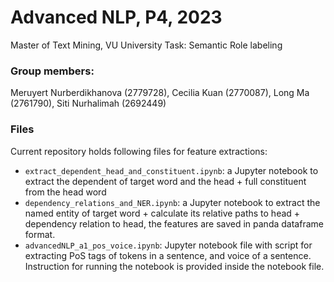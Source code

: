 # Advanced NLP, P4, 2023
Master of Text Mining, VU University
Task: Semantic Role labeling

### Group members:
Meruyert Nurberdikhanova (2779728),
Cecilia Kuan (2770087),
Long Ma (2761790),
Siti Nurhalimah (2692449)

### Files
Current repository holds following files for feature extractions:
- ```extract_dependent_head_and_constituent.ipynb```: a Jupyter notebook to extract the dependent of target word and the head + full constituent from the head word
-  ```dependency_relations_and_NER.ipynb```: a Jupyter notebook to extract the named entity of target word + calculate its relative paths to head + dependency relation to head, the features are saved in panda dataframe format.
- ```advancedNLP_a1_pos_voice.ipynb```: Jupyter notebook file with script for extracting PoS tags of tokens in a sentence, and voice of a sentence. Instruction for running the notebook is provided inside the notebook file.

